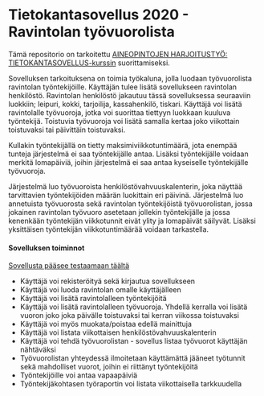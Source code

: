 # Tietokantasovellus 2020 - Ravintolan työvuorolista
Tämä repositorio on tarkoitettu [AINEOPINTOJEN HARJOITUSTYÖ: TIETOKANTASOVELLUS-kurssin](https://courses.helsinki.fi/fi/tkt20011) suorittamiseksi. 

Sovelluksen tarkoituksena on toimia työkaluna, jolla luodaan työvuorolista ravintolan työntekijöille. Käyttäjän tulee lisätä sovellukseen ravintolan henkilöstö. Ravintolan henkilöstö jakautuu tässä sovelluksessa seuraaviin luokkiin; leipuri, kokki, tarjoilija, kassahenkilö, tiskari. Käyttäjä voi lisätä ravintolalle työvuoroja, jotka voi suorittaa tiettyyn luokkaan kuuluva työntekijä. Toistuvia työvuoroja voi lisätä samalla kertaa joko viikottain toistuvaksi tai päivittäin toistuvaksi. 

Kullakin työntekijällä on tietty maksimiviikkotuntimäärä, jota enempää tunteja järjestelmä ei saa työntekijälle antaa. Lisäksi työntekijälle voidaan merkitä lomapäiviä, joihin järjestelmä ei saa antaa kyseiselle työntekijälle työvuoroja. 

Järjestelmä luo työvuoroista henkilöstövahvuuskalenterin, joka näyttää tarvittavien työntekijöiden määrän luokittain eri päivinä. Järjestelmä luo annetuista työvuorosta sekä ravintolan työntekijöistä työvuorolistan, jossa jokainen ravintolan työvuoro asetetaan jollekin työntekijälle ja jossa kenenkään työntekijän viikkotunnit eivät ylity ja lomapäivät säilyvät. Lisäksi yksittäisen työntekijän viikkotuntimäärää voidaan tarkastella.

#### Sovelluksen toiminnot

[Sovellusta pääsee testaamaan täältä](https://tsoha-rostermaker.herokuapp.com)

+ Käyttäjä voi rekisteröityä sekä kirjautua sovellukseen
+ Käyttäjä voi luoda ravintolan omalle käyttäjälleen
+ Käyttäjä voi lisätä ravintolalleen työntekijöitä 
+ Käyttäjä voi lisätä ravintolalleen työvuoroja. Yhdellä kerralla voi lisätä vuoron joko joka päivälle toistuvaksi tai kerran viikossa toistuvaksi
+ Käyttäjä voi myös muokata/poistaa edellä mainittuja
+ Käyttäjä voi listata viikottaisen henkilöstövahvuuskalenterin
+ Käyttäjä voi tehdä työvuorolistan - sovellus listaa työvuorot käyttäjän nähtäväksi
+ Työvuorolistan yhteydessä ilmoitetaan käyttämättä jääneet työtunnit sekä mahdolliset vuorot, joihin ei riittänyt työntekijöitä
+ Työntekijöille voi antaa vapaapäiviä 
+ Työntekijäkohtasen työraportin voi listata viikottaisella tarkkuudella
